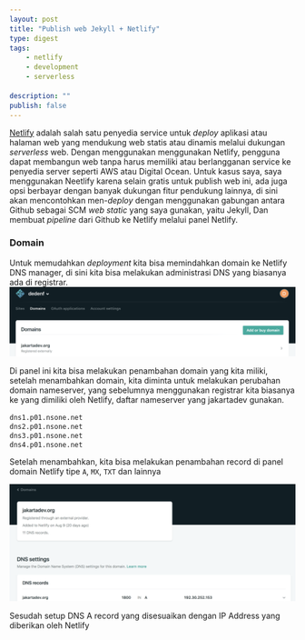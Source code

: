 ```yaml
---
layout: post
title: "Publish web Jekyll + Netlify"
type: digest
tags: 
    - netlify
    - development
    - serverless

description: ""
publish: false
---
```


[Netlify](https://www.netlify.com/) adalah salah satu penyedia service untuk *deploy* aplikasi atau halaman web yang mendukung web statis atau dinamis melalui dukungan *serverless* web. Dengan menggunakan menggunakan Netlify, pengguna dapat membangun web tanpa harus memiliki atau berlangganan service ke penyedia server seperti AWS atau Digital Ocean.
Untuk kasus saya, saya menggunakan Neetlify karena selain gratis untuk publish web ini, ada juga opsi berbayar dengan banyak dukungan fitur pendukung lainnya, di sini akan mencontohkan men-*deploy* dengan menggunakan gabungan antara Github sebagai SCM *web static* yang saya gunakan, yaitu Jekyll, Dan membuat *pipeline* dari Github ke Netlify melalui panel Netlify.

### Domain
Untuk memudahkan *deployment* kita bisa memindahkan domain ke Netlify DNS manager, di sini kita bisa melakukan administrasi DNS yang biasanya ada di registrar. 
![](/public/images/posts/netlify/dns-panel.png)

Di panel ini kita bisa melakukan penambahan domain yang kita miliki, setelah menambahkan domain, kita diminta untuk melakukan perubahan domain nameserver, yang sebelumnya menggunakan registrar kita biasanya ke yang dimiliki oleh Netlify, daftar nameserver yang jakartadev gunakan.

```
dns1.p01.nsone.net
dns2.p01.nsone.net
dns3.p01.nsone.net
dns4.p01.nsone.net
```

Setelah menambahkan, kita bisa melakukan penambahan record di panel domain Netlify tipe `A`, `MX`, `TXT` dan lainnya

![](/public/images/posts/netlify/domain.png)

Sesudah setup DNS A record yang disesuaikan dengan IP Address yang diberikan oleh Netlify